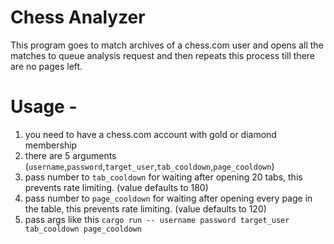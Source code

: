 # Chess Analyzer

This program goes to match archives of a chess.com user and opens all the matches to queue analysis request and then repeats this process till there are no pages left.


# Usage - 

1. you need to have a chess.com account with gold or diamond membership
2. there are 5 arguments (`username`,`password`,`target_user`,`tab_cooldown`,`page_cooldown`)
3. pass number to `tab_cooldown` for waiting after opening 20 tabs, this prevents rate limiting. (value defaults to 180) 
4. pass number to `page_cooldown` for waiting after opening every page in the table, this prevents rate limiting. (value defaults to 120)
5. pass args like this `cargo run -- username password target_user tab_cooldown page_cooldown`
